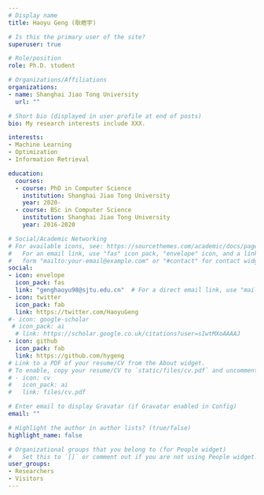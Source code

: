 ```yaml
---
# Display name
title: Haoyu Geng (耿皓宇)

# Is this the primary user of the site?
superuser: true

# Role/position
role: Ph.D. student

# Organizations/Affiliations
organizations:
- name: Shanghai Jiao Tong University
  url: ""

# Short bio (displayed in user profile at end of posts)
bio: My research interests include XXX.

interests:
- Machine Learning
- Optimization
- Information Retrieval

education:
  courses:
  - course: PhD in Computer Science
    institution: Shanghai Jiao Tong University
    year: 2020-
  - course: BSc in Computer Science
    institution: Shanghai Jiao Tong University
    year: 2016-2020

# Social/Academic Networking
# For available icons, see: https://sourcethemes.com/academic/docs/page-builder/#icons
#   For an email link, use "fas" icon pack, "envelope" icon, and a link in the
#   form "mailto:your-email@example.com" or "#contact" for contact widget.
social:
- icon: envelope
  icon_pack: fas
  link: "genghaoyu98@sjtu.edu.cn"  # For a direct email link, use "mailto:test@example.org".
- icon: twitter
  icon_pack: fab
  link: https://twitter.com/HaoyuGeng
#- icon: google-scholar
 # icon_pack: ai
  # link: https://scholar.google.co.uk/citations?user=sIwtMXoAAAAJ
- icon: github
  icon_pack: fab
  link: https://github.com/hygeng
# Link to a PDF of your resume/CV from the About widget.
# To enable, copy your resume/CV to `static/files/cv.pdf` and uncomment the lines below.
# - icon: cv
#   icon_pack: ai
#   link: files/cv.pdf

# Enter email to display Gravatar (if Gravatar enabled in Config)
email: ""

# Highlight the author in author lists? (true/false)
highlight_name: false

# Organizational groups that you belong to (for People widget)
#   Set this to `[]` or comment out if you are not using People widget.
user_groups:
- Researchers
- Visitors
---
```



